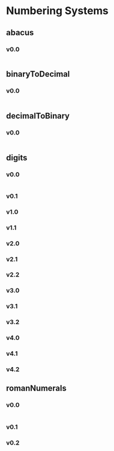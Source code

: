 # Numbering Systems

## abacus
### v0.0
~~~

~~~

## binaryToDecimal

### v0.0
~~~

~~~

## decimalToBinary

### v0.0
~~~

~~~

## digits
### v0.0
~~~

~~~
### v0.1

### v1.0

### v1.1

### v2.0

### v2.1

### v2.2

### v3.0

### v3.1

### v3.2

### v4.0

### v4.1

### v4.2

## romanNumerals

### v0.0
~~~

~~~
### v0.1

### v0.2

